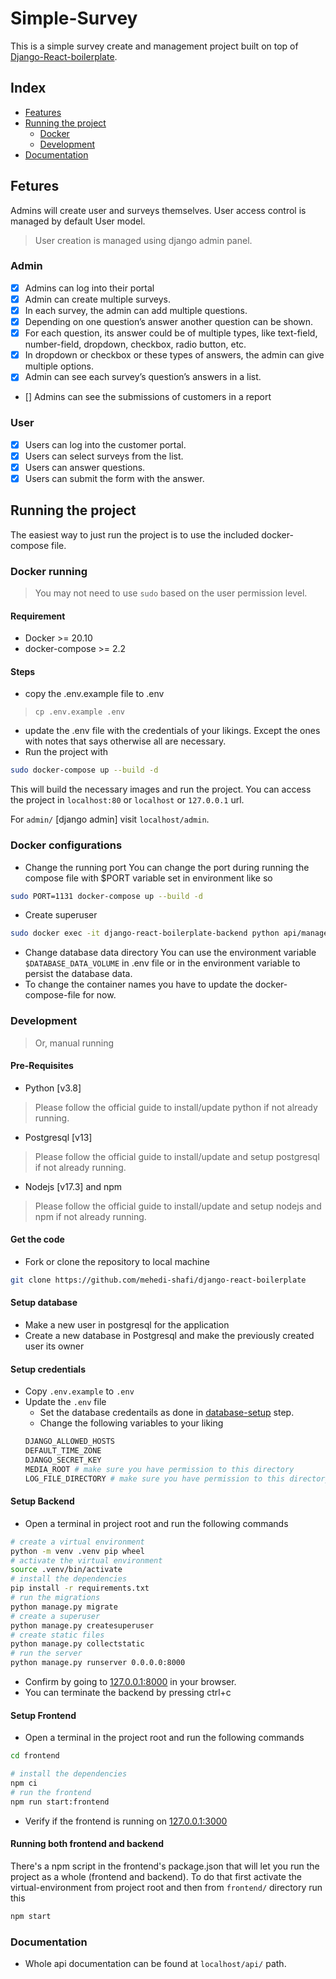 # Simple-Survey

This is a simple survey create and management project built on top of [Django-React-boilerplate](https://github.com/mehedi-shafi/django-react-boilerplate).

## Index
* [Features](#features)
* [Running the project](#running-the-project)
    * [Docker](#docker-running)
    * [Development](#development)
* [Documentation](#documentation)


## Fetures
Admins will create user and surveys themselves. User access control is managed by default User model.
> User creation is managed using django admin panel. 
### Admin
- [x] Admins can log into their portal
- [x] Admin can create multiple surveys.
- [x] In each survey, the admin can add multiple questions.
- [x] Depending on one question’s answer another question can be shown.
- [x] For each question, its answer could be of multiple types, like text-field, number-field, dropdown, checkbox, radio button, etc.
- [x] In dropdown or checkbox or these types of answers, the admin can give multiple options.
- [x] Admin can see each survey’s question’s answers in a list.
- [] Admins can see the submissions of customers in a report
### User
- [x] Users can log into the customer portal.
- [x] Users can select surveys from the list.
- [x] Users can answer questions.
- [x] Users can submit the form with the answer.
## Running the project

The easiest way to just run the project is to use the included docker-compose file.

### Docker running
> You may not need to use `sudo` based on the user permission level.
#### Requirement
* Docker >= 20.10
* docker-compose >= 2.2

#### Steps
* copy the .env.example file to .env
> `cp .env.example .env`
* update the .env file with the credentials of your likings. Except the ones with notes that says otherwise all are necessary.
* Run the project with
```sh
sudo docker-compose up --build -d
```
This will build the necessary images and run the project. You can access the project in `localhost:80` or `localhost` or `127.0.0.1` url.

For `admin/` [django admin] visit `localhost/admin`.

### Docker configurations
* Change the running port
You can change the port during running the compose file with $PORT variable set in environment like so 
```sh
sudo PORT=1131 docker-compose up --build -d
```
* Create superuser
```sh
sudo docker exec -it django-react-boilerplate-backend python api/manage.py createsuperuser
```
* Change database data directory
You can use the environment variable `$DATABASE_DATA_VOLUME` in .env file or in the environment variable to persist the database data.
* To change the container names you have to update the docker-compose-file for now.


### Development
> Or, manual running

#### Pre-Requisites
* Python [v3.8]
> Please follow the official guide to install/update python if not already running.
* Postgresql [v13]
> Please follow the official guide to install/update and setup postgresql if not already running. 
* Nodejs [v17.3] and npm
> Please follow the official guide to install/update and setup nodejs and npm if not already running. 


#### Get the code
* Fork or clone the repository to local machine
```sh
git clone https://github.com/mehedi-shafi/django-react-boilerplate
```

#### Setup database
* Make a new user in postgresql for the application
* Create a new database in Postgresql and make the previously created user its owner

#### Setup credentials
* Copy `.env.example` to `.env`
* Update the `.env` file
    * Set the database credentails as done in [database-setup](#setup-database) step.
    * Change the following variables to your liking
    ```sh
    DJANGO_ALLOWED_HOSTS
    DEFAULT_TIME_ZONE
    DJANGO_SECRET_KEY
    MEDIA_ROOT # make sure you have permission to this directory
    LOG_FILE_DIRECTORY # make sure you have permission to this directory
    ```

#### Setup Backend
* Open a terminal in project root and run the following commands
```sh
# create a virtual environment
python -m venv .venv pip wheel
# activate the virtual environment
source .venv/bin/activate
# install the dependencies
pip install -r requirements.txt
# run the migrations
python manage.py migrate
# create a superuser
python manage.py createsuperuser 
# create static files
python manage.py collectstatic
# run the server
python manage.py runserver 0.0.0.0:8000
```
* Confirm by going to [127.0.0.1:8000](127.0.0.1:8000) in your browser.
* You can terminate the backend by pressing ctrl+c

#### Setup Frontend
* Open a terminal in the project root and run the following commands
```sh
cd frontend

# install the dependencies
npm ci
# run the frontend
npm run start:frontend
```
* Verify if the frontend is running on [127.0.0.1:3000](127.0.0.1:3000)

#### Running both frontend and backend
There's a npm script in the frontend's package.json that will let you run the project as a whole (frontend and backend). To do that first activate the virtual-environment from project root and then from `frontend/` directory run this 
```sh
npm start
```
### Documentation
* Whole api documentation can be found at `localhost/api/` path.

